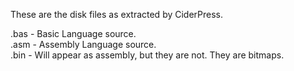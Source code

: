 These are the disk files as extracted by CiderPress.

.bas - Basic Language source.    
.asm - Assembly Language source.    
.bin - Will appear as assembly, but they are not. They are bitmaps.    

